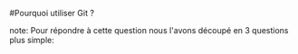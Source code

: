 #Pourquoi utiliser Git ?

note: Pour répondre à cette question nous l'avons découpé en 3 questions plus simple: